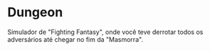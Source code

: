 # Dungeon
Simulador de "Fighting Fantasy", onde você teve derrotar todos os adversários até chegar no fim da "Masmorra".
